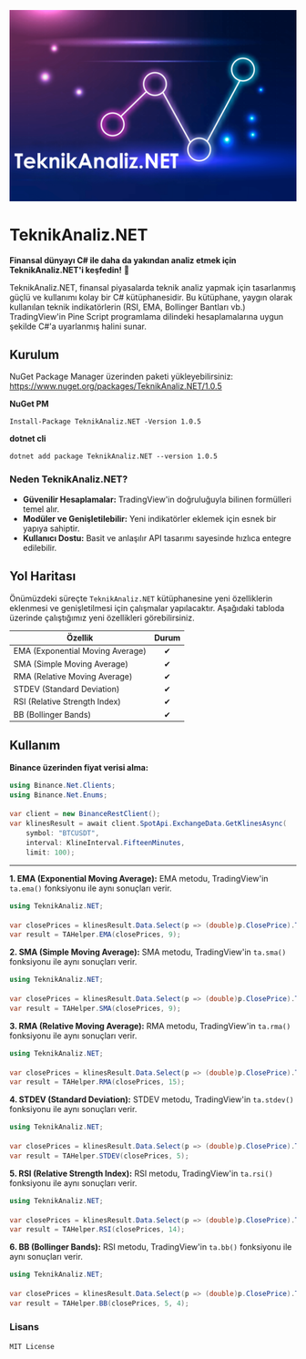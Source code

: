 ![TeknikAnaliz.Net](https://github.com/emin-karadag/TeknikAnaliz.NET/blob/main/TeknikAnaliz.NET/Images/banner-min.png)

# TeknikAnaliz.NET

**Finansal dünyayı C# ile daha da yakından analiz etmek için TeknikAnaliz.NET'i keşfedin!** 🚀

TeknikAnaliz.NET, finansal piyasalarda teknik analiz yapmak için tasarlanmış güçlü ve kullanımı kolay bir C# kütüphanesidir. Bu kütüphane, yaygın olarak kullanılan teknik indikatörlerin (RSI, EMA, Bollinger Bantları vb.) TradingView'in Pine Script programlama dilindeki hesaplamalarına uygun şekilde C#'a uyarlanmış halini sunar.

## Kurulum

NuGet Package Manager üzerinden paketi yükleyebilirsiniz: https://www.nuget.org/packages/TeknikAnaliz.NET/1.0.5

**NuGet PM**
```
Install-Package TeknikAnaliz.NET -Version 1.0.5
```

**dotnet cli**
```
dotnet add package TeknikAnaliz.NET --version 1.0.5
```

### Neden TeknikAnaliz.NET?

- **Güvenilir Hesaplamalar:** TradingView'in doğruluğuyla bilinen formülleri temel alır.
- **Modüler ve Genişletilebilir:** Yeni indikatörler eklemek için esnek bir yapıya sahiptir.
- **Kullanıcı Dostu:** Basit ve anlaşılır API tasarımı sayesinde hızlıca entegre edilebilir.

## Yol Haritası
Önümüzdeki süreçte `TeknikAnaliz.NET` kütüphanesine yeni özelliklerin eklenmesi ve genişletilmesi için çalışmalar yapılacaktır. Aşağıdaki tabloda üzerinde çalıştığımız yeni özellikleri görebilirsiniz.

| Özellik                 |    Durum     |  
|------------------------|:--------------:|
| EMA (Exponential Moving Average)              |   ✔  |
| SMA (Simple Moving Average)                   |   ✔  |  
| RMA (Relative Moving Average)                 |   ✔  |
| STDEV (Standard Deviation)                    |   ✔  |
| RSI (Relative Strength Index)                 |   ✔  |
| BB (Bollinger Bands)                          |   ✔  | |

## Kullanım

**Binance üzerinden fiyat verisi alma:**
```csharp
using Binance.Net.Clients;
using Binance.Net.Enums;

var client = new BinanceRestClient();
var klinesResult = await client.SpotApi.ExchangeData.GetKlinesAsync(
    symbol: "BTCUSDT",
    interval: KlineInterval.FifteenMinutes,
    limit: 100);
```

------------

**1. EMA (Exponential Moving Average):**
EMA metodu, TradingView'in `ta.ema()` fonksiyonu ile aynı sonuçları verir.

```csharp
using TeknikAnaliz.NET;

var closePrices = klinesResult.Data.Select(p => (double)p.ClosePrice).ToArray();
var result = TAHelper.EMA(closePrices, 9);
```

**2. SMA (Simple Moving Average):**
SMA metodu, TradingView'in `ta.sma()` fonksiyonu ile aynı sonuçları verir.

```csharp
using TeknikAnaliz.NET;

var closePrices = klinesResult.Data.Select(p => (double)p.ClosePrice).ToArray();
var result = TAHelper.SMA(closePrices, 9);
```

**3. RMA (Relative Moving Average):**
RMA metodu, TradingView'in `ta.rma()` fonksiyonu ile aynı sonuçları verir.

```csharp
using TeknikAnaliz.NET;

var closePrices = klinesResult.Data.Select(p => (double)p.ClosePrice).ToArray();
var result = TAHelper.RMA(closePrices, 15);
```

**4. STDEV (Standard Deviation):**
STDEV metodu, TradingView'in `ta.stdev()` fonksiyonu ile aynı sonuçları verir.

```csharp
using TeknikAnaliz.NET;

var closePrices = klinesResult.Data.Select(p => (double)p.ClosePrice).ToArray();
var result = TAHelper.STDEV(closePrices, 5);
```

**5. RSI (Relative Strength Index):**
RSI metodu, TradingView'in `ta.rsi()` fonksiyonu ile aynı sonuçları verir.

```csharp
using TeknikAnaliz.NET;

var closePrices = klinesResult.Data.Select(p => (double)p.ClosePrice).ToArray();
var result = TAHelper.RSI(closePrices, 14);
```

**6. BB (Bollinger Bands):**
RSI metodu, TradingView'in `ta.bb()` fonksiyonu ile aynı sonuçları verir.

```csharp
using TeknikAnaliz.NET;

var closePrices = klinesResult.Data.Select(p => (double)p.ClosePrice).ToArray();
var result = TAHelper.BB(closePrices, 5, 4);
```

### Lisans 
    MIT License

